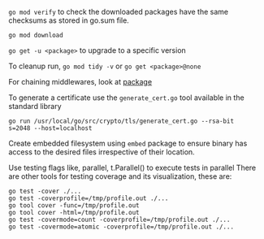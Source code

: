 `go mod verify` to check the downloaded packages have the same
checksums as stored in go.sum file.

`go mod download`

`go get -u <package>` to upgrade to a specific version

To cleanup run, `go mod tidy -v` or `go get <package>@none`

For chaining middlewares, look at [package](github.com/justinas/alice@v1)

To generate a certificate use the `generate_cert.go` tool available in the standard library

```
go run /usr/local/go/src/crypto/tls/generate_cert.go --rsa-bit
s=2048 --host=localhost
```
Create embedded filesystem using `embed` package to ensure binary has
access to the desired files irrespective of their location.

Use testing flags like, parallel, t.Parallel() to execute tests in parallel
There are other tools for testing coverage and its visualization, these are:
```
go test -cover ./...
go test -coverprofile=/tmp/profile.out ./...
go tool cover -func=/tmp/profile.out
go tool cover -html=/tmp/profile.out
go test -covermode=count -coverprofile=/tmp/profile.out ./...
go test -covermode=atomic -coverprofile=/tmp/profile.out ./...
```
